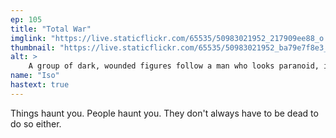 ```yaml
---
ep: 105
title: "Total War"
imglink: "https://live.staticflickr.com/65535/50983021952_217909ee88_o.jpg"
thumbnail: "https://live.staticflickr.com/65535/50983021952_ba79e7f8e3_q.jpg"
alt: >
    A group of dark, wounded figures follow a man who looks paranoid, in front of a wall that stretches into the distance.
name: "Iso"
hastext: true
---
```

Things haunt you. People haunt you. They don't always have to be dead to do so either.